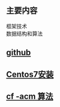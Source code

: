 ## 主要内容

框架技术  
数据结构和算法   

## [github](https://github.com/interca?tab=repositories)
## [Centos7安装](https://gitee.com/hongshenghyj/typora/blob/master/Centos7%E5%AE%89%E8%A3%85Docker.md)
## [cf -acm 算法](https://gitee.com/hongshenghyj/typora/blob/master/cf%20%20-acm%20%E9%94%99%E9%A2%98%E9%9B%86.md)